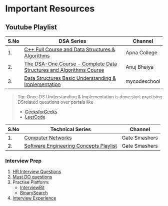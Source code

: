 <h1> Important Resources</h1>

<h2>Youtube Playlist</h2>

   |S.No | DSA Series | Channel |
   |-----|------------|---------|
   | 1.  | [C++ Full Course and Data Structures & Algorithms](https://www.youtube.com/playlist?list=PLfqMhTWNBTe0b2nM6JHVCnAkhQRGiZMSJ)                    | Apna College |
   | 2.  | [The DSA-One Course - Complete Data Structures and Algorithms Course](https://www.youtube.com/playlist?list=PLUcsbZa0qzu3yNzzAxgvSgRobdUUJvz7p) | Anuj Bhaiya  |
   | 3.  | [Data Structures Basic Understanding & Implementation](https://youtube.com/playlist?list=PL2_aWCzGMAwI3W_JlcBbtYTwiQSsOTa6P)                    | mycodeschool |
   
  > Tip: Once DS Understanding & Implementation is done start practising DSrelated questions over portals like
  > * [GeeksforGeeks](https://practice.geeksforgeeks.org/home/)
  > * [LeetCode](https://leetcode.com/problemset/all/)



   |S.No | Technical Series | Channel |
   |-----|------------------|---------|
   | 1.  | [Computer Networks](https://www.youtube.com/playlist?list=PLxCzCOWd7aiGFBD2-2joCpWOLUrDLvVV_)                      | Gate Smashers |
   | 2.  | [Software Engineering Concepts Playlist](https://www.youtube.com/playlist?list=PLxCzCOWd7aiEed7SKZBnC6ypFDWYLRvB2) | Gate Smashers |

<!-- [Web Development Course](https://www.youtube.com/playlist?list=PLfqMhTWNBTe3H6c9OGXb5_6wcc1Mca52n) -->


<h3>Interview Prep</h3>

1. [HR Interview Questions](https://www.naukri.com/blog/frequently-asked-hr-interview-questions-and-answers)
2. [Must DO questions](https://www.geeksforgeeks.org/must-do-coding-questions-for-companies-like-amazon-microsoft-adobe/)
3. Practise Platform:
   - [InterviewBit](https://www.interviewbit.com/practice/)
   - [BinarySearch](https://binarysearch.com/)
5. [Interview Experience](https://www.geeksforgeeks.org/company-interview-corner/)
